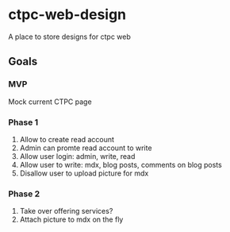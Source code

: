 # ctpc-web-design
A place to store designs for ctpc web

## Goals

### MVP
Mock current CTPC page

### Phase 1
1. Allow to create read account
2. Admin can promte read account to write
3. Allow user login: admin, write, read
4. Allow user to write: mdx, blog posts, comments on blog posts
5. Disallow user to upload picture for mdx

### Phase 2
1. Take over offering services?
2. Attach picture to mdx on the fly
